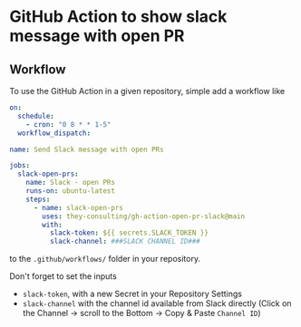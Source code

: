 # GitHub Action to show slack message with open PR

## Workflow

To use the GitHub Action in a given repository, simple add a workflow like

```yaml
on:
  schedule:
    - cron: "0 8 * * 1-5"
  workflow_dispatch:

name: Send Slack message with open PRs

jobs:
  slack-open-prs:
    name: Slack - open PRs
    runs-on: ubuntu-latest
    steps:
      - name: slack-open-prs
        uses: they-consulting/gh-action-open-pr-slack@main
        with:
          slack-token: ${{ secrets.SLACK_TOKEN }}
          slack-channel: ###SLACK CHANNEL ID###
```

to the `.github/workflows/` folder in your repository.

Don't forget to set the inputs
- `slack-token`, with a new Secret in your Repository Settings
- `slack-channel` with the channel id available from Slack directly (Click on the Channel -> scroll to the Bottom -> Copy & Paste `Channel ID`)
